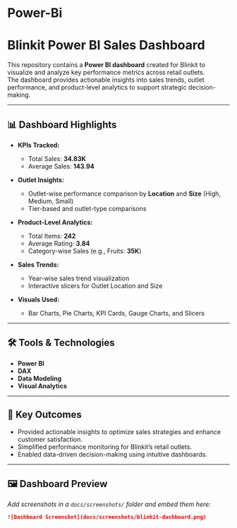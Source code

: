 # Power-Bi 
# Blinkit Power BI Sales Dashboard

This repository contains a **Power BI dashboard** created for Blinkit to visualize and analyze key performance metrics across retail outlets.  
The dashboard provides actionable insights into sales trends, outlet performance, and product-level analytics to support strategic decision-making.

---

## 📊 Dashboard Highlights

- **KPIs Tracked:**  
  - Total Sales: **34.83K**  
  - Average Sales: **143.94**

- **Outlet Insights:**  
  - Outlet-wise performance comparison by **Location** and **Size** (High, Medium, Small)
  - Tier-based and outlet-type comparisons

- **Product-Level Analytics:**  
  - Total Items: **242**  
  - Average Rating: **3.84**  
  - Category-wise Sales (e.g., Fruits: **35K**)

- **Sales Trends:**  
  - Year-wise sales trend visualization  
  - Interactive slicers for Outlet Location and Size

- **Visuals Used:**  
  - Bar Charts, Pie Charts, KPI Cards, Gauge Charts, and Slicers

---

## 🛠️ Tools & Technologies
- **Power BI**
- **DAX**
- **Data Modeling**
- **Visual Analytics**

---

## 🚀 Key Outcomes
- Provided actionable insights to optimize sales strategies and enhance customer satisfaction.
- Simplified performance monitoring for Blinkit’s retail outlets.
- Enabled data-driven decision-making using intuitive dashboards.

---

## 🖼️ Dashboard Preview
_Add screenshots in a `docs/screenshots/` folder and embed them here:_

```markdown
![Dashboard Screenshot](docs/screenshots/blinkit-dashboard.png)
